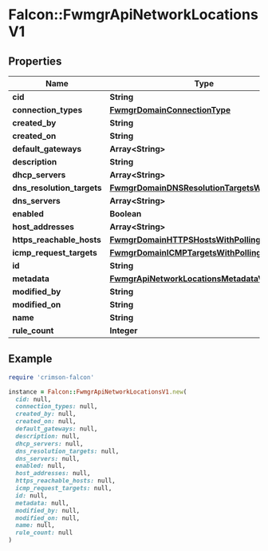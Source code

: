 # Falcon::FwmgrApiNetworkLocationsV1

## Properties

| Name | Type | Description | Notes |
| ---- | ---- | ----------- | ----- |
| **cid** | **String** |  |  |
| **connection_types** | [**FwmgrDomainConnectionType**](FwmgrDomainConnectionType.md) |  |  |
| **created_by** | **String** |  | [optional] |
| **created_on** | **String** |  | [optional] |
| **default_gateways** | **Array&lt;String&gt;** |  |  |
| **description** | **String** |  |  |
| **dhcp_servers** | **Array&lt;String&gt;** |  |  |
| **dns_resolution_targets** | [**FwmgrDomainDNSResolutionTargetsWithPolling**](FwmgrDomainDNSResolutionTargetsWithPolling.md) |  |  |
| **dns_servers** | **Array&lt;String&gt;** |  |  |
| **enabled** | **Boolean** |  |  |
| **host_addresses** | **Array&lt;String&gt;** |  |  |
| **https_reachable_hosts** | [**FwmgrDomainHTTPSHostsWithPolling**](FwmgrDomainHTTPSHostsWithPolling.md) |  |  |
| **icmp_request_targets** | [**FwmgrDomainICMPTargetsWithPolling**](FwmgrDomainICMPTargetsWithPolling.md) |  |  |
| **id** | **String** |  |  |
| **metadata** | [**FwmgrApiNetworkLocationsMetadataV1**](FwmgrApiNetworkLocationsMetadataV1.md) |  | [optional] |
| **modified_by** | **String** |  | [optional] |
| **modified_on** | **String** |  | [optional] |
| **name** | **String** |  |  |
| **rule_count** | **Integer** |  |  |

## Example

```ruby
require 'crimson-falcon'

instance = Falcon::FwmgrApiNetworkLocationsV1.new(
  cid: null,
  connection_types: null,
  created_by: null,
  created_on: null,
  default_gateways: null,
  description: null,
  dhcp_servers: null,
  dns_resolution_targets: null,
  dns_servers: null,
  enabled: null,
  host_addresses: null,
  https_reachable_hosts: null,
  icmp_request_targets: null,
  id: null,
  metadata: null,
  modified_by: null,
  modified_on: null,
  name: null,
  rule_count: null
)
```

